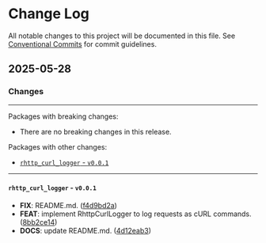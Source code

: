 # Change Log

All notable changes to this project will be documented in this file.
See [Conventional Commits](https://conventionalcommits.org) for commit guidelines.

## 2025-05-28

### Changes

---

Packages with breaking changes:

 - There are no breaking changes in this release.

Packages with other changes:

 - [`rhttp_curl_logger` - `v0.0.1`](#rhttp_curl_logger---v001)

---

#### `rhttp_curl_logger` - `v0.0.1`

 - **FIX**: README.md. ([f4d9bd2a](https://github.com/albinpk/rhttp_curl_logger/commit/f4d9bd2a2390d86e413a679c8ca9eb492ed4081f))
 - **FEAT**: implement RhttpCurlLogger to log requests as cURL commands. ([8bb2ce14](https://github.com/albinpk/rhttp_curl_logger/commit/8bb2ce146a3942e7ea97018bca0ce417bc497dca))
 - **DOCS**: update README.md. ([4d12eab3](https://github.com/albinpk/rhttp_curl_logger/commit/4d12eab3dba979199fa528ef1e567e5facafa3ab))

